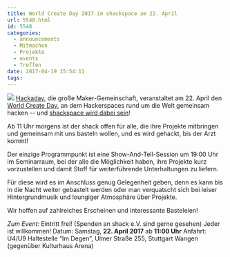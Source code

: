 ```yaml
---
title: World Create Day 2017 im shackspace am 22. April
url: 5548.html
id: 5548
categories:
  - announcements
  - Mitmachen
  - Projekte
  - events
  - Treffen
date: 2017-04-19 15:54:11
tags:
---
```


![](https://blog.shackspace.de/wp-content/uploads/2017/04/WCD-Poster_Square-Title.jpg)
[Hackaday](https://hackaday.io/), die große Maker-Gemeinschaft, veranstaltet am 22\. April den [World Create Day](http://hackaday.com/2017/04/11/world-create-day-get-together-and-hack-on-april-22nd/), an dem Hackerspaces rund um die Welt gemeinsam hacken -- und [shackspace wird dabei sein](https://hackaday.io/event/21064-world-create-day-2017-at-shackspace)!

Ab 11 Uhr morgens ist der shack offen für alle, die ihre Projekte mitbringen und gemeinsam mit uns basteln wollen, und es wird gehackt, bis der Arzt kommt!

Der einzige Programmpunkt ist eine Show-And-Tell-Session um 19:00 Uhr im Seminarraum, bei der alle die Möglichkeit haben, ihre Projekte kurz vorzustellen und damit Stoff für weiterführende Unterhaltungen zu liefern.

Für diese wird es im Anschluss genug Gelegenheit geben, denn es kann bis in die Nacht weiter gebastelt werden oder man verquatscht sich bei leiser Hintergrundmusik und loungiger Atmosphäre über Projekte.

Wir hoffen auf zahlreiches Erscheinen und interessante Basteleien!

_Zum Event:_
Eintritt frei! (Spenden an shack e.V. sind gerne gesehen) Jeder ist willkommen!
Datum: Samstag, **22\. April 2017** ab **11:00 Uhr**
Anfahrt: U4/U9 Haltestelle “Im Degen”, Ulmer Straße 255, Stuttgart Wangen (gegenüber Kulturhaus Arena)
